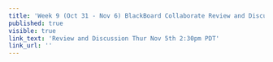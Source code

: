 ```yaml
---
title: 'Week 9 (Oct 31 - Nov 6) BlackBoard Collaborate Review and Discussion'
published: true
visible: true
link_text: 'Review and Discussion Thur Nov 5th 2:30pm PDT'
link_url: ''
---
```

